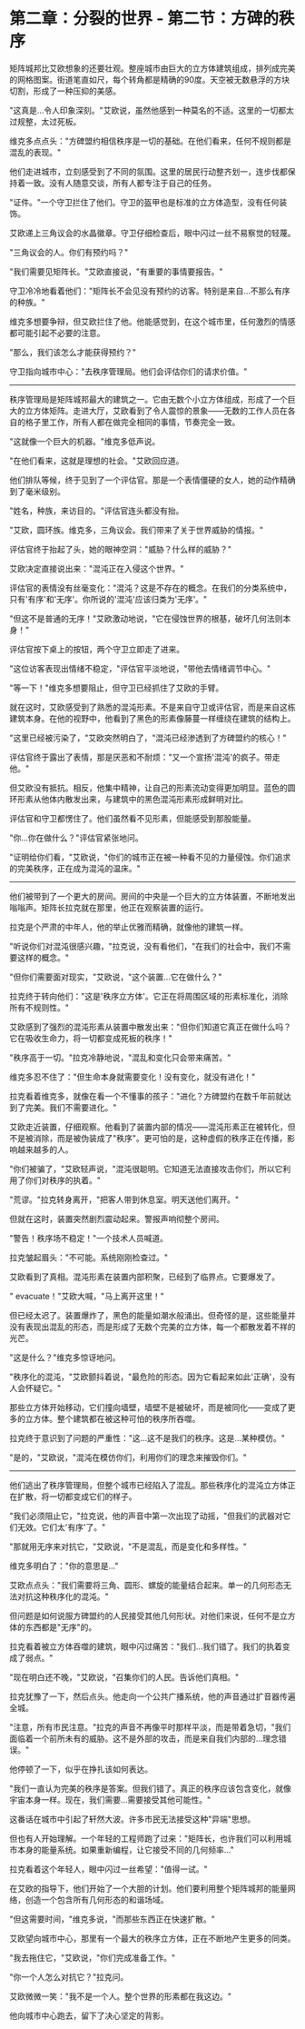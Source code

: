 # 第二章：分裂的世界 - 第二节：方碑的秩序

矩阵城邦比艾欧想象的还要壮观。整座城市由巨大的立方体建筑组成，排列成完美的网格图案。街道笔直如尺，每个转角都是精确的90度。天空被无数悬浮的方块切割，形成了一种压抑的美感。

"这真是...令人印象深刻。"艾欧说，虽然他感到一种莫名的不适。这里的一切都太过规整，太过死板。</p>

维克多点点头："方碑盟约相信秩序是一切的基础。在他们看来，任何不规则都是混乱的表现。"</p>

他们走进城市，立刻感受到了不同的氛围。这里的居民行动整齐划一，连步伐都保持着一致。没有人随意交谈，所有人都专注于自己的任务。</p>

"证件。"一个守卫拦住了他们。守卫的盔甲也是标准的立方体造型，没有任何装饰。</p>

艾欧递上三角议会的水晶徽章。守卫仔细检查后，眼中闪过一丝不易察觉的轻蔑。</p>

"三角议会的人。你们有预约吗？"</p>

"我们需要见矩阵长。"艾欧直接说，"有重要的事情要报告。"</p>

守卫冷冷地看着他们："矩阵长不会见没有预约的访客。特别是来自...不那么有序的种族。"</p>

维克多想要争辩，但艾欧拦住了他。他能感觉到，在这个城市里，任何激烈的情感都可能引起不必要的注意。</p>

"那么，我们该怎么才能获得预约？"</p>

守卫指向城市中心："去秩序管理局。他们会评估你们的请求价值。"</p>

---

秩序管理局是矩阵城邦最大的建筑之一。它由无数个小立方体组成，形成了一个巨大的立方体矩阵。走进大厅，艾欧看到了令人震惊的景象——无数的工作人员在各自的格子里工作，所有人都在做完全相同的事情，节奏完全一致。</p>

"这就像一个巨大的机器。"维克多低声说。</p>

"在他们看来，这就是理想的社会。"艾欧回应道。</p>

他们排队等候，终于见到了一个评估官。那是一个表情僵硬的女人，她的动作精确到了毫米级别。</p>

"姓名，种族，来访目的。"评估官连头都没有抬。</p>

"艾欧，圆环族。维克多，三角议会。我们带来了关于世界威胁的情报。"</p>

评估官终于抬起了头，她的眼神空洞："威胁？什么样的威胁？"</p>

艾欧决定直接说出来："混沌正在入侵这个世界。"</p>

评估官的表情没有丝毫变化："混沌？这是不存在的概念。在我们的分类系统中，只有'有序'和'无序'。你所说的'混沌'应该归类为'无序'。"</p>

"但这不是普通的无序！"艾欧激动地说，"它在侵蚀世界的根基，破坏几何法则本身！"</p>

评估官按下桌上的按钮，两个守卫立即走了进来。</p>

"这位访客表现出情绪不稳定，"评估官平淡地说，"带他去情绪调节中心。"</p>

"等一下！"维克多想要阻止，但守卫已经抓住了艾欧的手臂。</p>

就在这时，艾欧感受到了熟悉的混沌形素。不是来自守卫或评估官，而是来自这栋建筑本身。在他的视野中，他看到了黑色的形素像藤蔓一样缠绕在建筑的结构上。</p>

"这里已经被污染了，"艾欧突然明白了，"混沌已经渗透到了方碑盟约的核心！"</p>

评估官终于露出了表情，那是厌恶和不耐烦："又一个宣扬'混沌'的疯子。带走他。"</p>

但艾欧没有抵抗。相反，他集中精神，让自己的形素流动变得更加明显。蓝色的圆环形素从他体内散发出来，与建筑中的黑色混沌形素形成鲜明对比。</p>

评估官和守卫都愣住了。他们虽然看不见形素，但能感受到那股能量。</p>

"你...你在做什么？"评估官紧张地问。</p>

"证明给你们看，"艾欧说，"你们的城市正在被一种看不见的力量侵蚀。你们追求的完美秩序，正在成为混沌的温床。"</p>

---

他们被带到了一个更大的房间。房间的中央是一个巨大的立方体装置，不断地发出嗡嗡声。矩阵长拉克就在那里，他正在观察装置的运行。</p>

拉克是个严肃的中年人，他的举止优雅而精确，就像他的建筑一样。</p>

"听说你们对混沌很感兴趣，"拉克说，没有看他们，"在我们的社会中，我们不需要这样的概念。"</p>

"但你们需要面对现实，"艾欧说，"这个装置...它在做什么？"</p>

拉克终于转向他们："这是'秩序立方体'。它正在将周围区域的形素标准化，消除所有不规则性。"</p>

艾欧感到了强烈的混沌形素从装置中散发出来："但你们知道它真正在做什么吗？它在吸收生命力，将一切都变成死板的秩序！"</p>

"秩序高于一切。"拉克冷静地说，"混乱和变化只会带来痛苦。"</p>

维克多忍不住了："但生命本身就需要变化！没有变化，就没有进化！"</p>

拉克看着维克多，就像在看一个不懂事的孩子："进化？方碑盟约在数千年前就达到了完美。我们不需要进化。"</p>

艾欧走近装置，仔细观察。他看到了装置内部的情况——混沌形素正在被转化，但不是被消除，而是被伪装成了"秩序"。更可怕的是，这种虚假的秩序正在传播，影响越来越多的人。</p>

"你们被骗了，"艾欧轻声说，"混沌很聪明。它知道无法直接攻击你们，所以它利用了你们对秩序的执着。"</p>

"荒谬。"拉克转身离开，"把客人带到休息室。明天送他们离开。"</p>

但就在这时，装置突然剧烈震动起来。警报声响彻整个房间。</p>

"警告！秩序场不稳定！"一个技术人员喊道。</p>

拉克皱起眉头："不可能。系统刚刚检查过。"</p>

艾欧看到了真相。混沌形素在装置内部积聚，已经到了临界点。它要爆发了。</p>

" evacuate！"艾欧大喊，"马上离开这里！"</p>

但已经太迟了。装置爆炸了，黑色的能量如潮水般涌出。但奇怪的是，这些能量并没有表现出混乱的形态，而是形成了无数个完美的立方体，每一个都散发着不祥的光芒。</p>

"这是什么？"维克多惊讶地问。</p>

"秩序化的混沌，"艾欧颤抖着说，"最危险的形态。因为它看起来如此'正确'，没有人会怀疑它。"</p>

那些立方体开始移动，它们撞向墙壁，墙壁不是被破坏，而是被同化——变成了更多的立方体。整个建筑都在被这种可怕的秩序所吞噬。</p>

拉克终于意识到了问题的严重性："这...这不是我们的秩序。这是...某种模仿。"</p>

"是的，"艾欧说，"混沌在模仿你们，利用你们的理念来摧毁你们。"</p>

---

他们逃出了秩序管理局，但整个城市已经陷入了混乱。那些秩序化的混沌立方体正在扩散，将一切都变成它们的样子。</p>

"我们必须阻止它，"拉克说，他的声音中第一次出现了动摇，"但我们的武器对它们无效。它们太'有序'了。"</p>

"那就用无序来对抗它，"艾欧说，"不是混乱，而是变化和多样性。"</p>

维克多明白了："你的意思是..."</p>

艾欧点点头："我们需要将三角、圆形、螺旋的能量结合起来。单一的几何形态无法对抗这种秩序化的混沌。"</p>

但问题是如何说服方碑盟约的人民接受其他几何形状。对他们来说，任何不是立方体的东西都是"无序"的。</p>

拉克看着被立方体吞噬的建筑，眼中闪过痛苦："我们...我们错了。我们的执着变成了弱点。"</p>

"现在明白还不晚，"艾欧说，"召集你们的人民。告诉他们真相。"</p>

拉克犹豫了一下，然后点头。他走向一个公共广播系统，他的声音通过扩音器传遍全城。</p>

"注意，所有市民注意。"拉克的声音不再像平时那样平淡，而是带着急切，"我们面临着一个前所未有的威胁。这不是外部的攻击，而是来自我们内部的...理念错误。"</p>

他停顿了一下，似乎在挣扎该如何表达。</p>

"我们一直认为完美的秩序是答案。但我们错了。真正的秩序应该包含变化，就像宇宙本身一样。现在，我们需要...需要接受其他可能性。"</p>

这番话在城市中引起了轩然大波。许多市民无法接受这种"异端"思想。</p>

但也有人开始理解。一个年轻的工程师跑了过来："矩阵长，也许我们可以利用城市本身的能量系统。如果重新编程，让它接受不同的几何频率..."</p>

拉克看着这个年轻人，眼中闪过一丝希望："值得一试。"</p>

在艾欧的指导下，他们开始了一个大胆的计划。他们要利用整个矩阵城邦的能量网络，创造一个包含所有几何形态的和谐场域。</p>

"但这需要时间，"维克多说，"而那些东西正在快速扩散。"</p>

艾欧望向城市中心，那里有一个最大的秩序立方体，正在不断地产生更多的同类。</p>

"我去拖住它，"艾欧说，"你们完成准备工作。"</p>

"你一个人怎么对抗它？"拉克问。</p>

艾欧微微一笑："我不是一个人。整个世界的形素都在我这边。"</p>

他向城市中心跑去，留下了决心坚定的背影。</p>